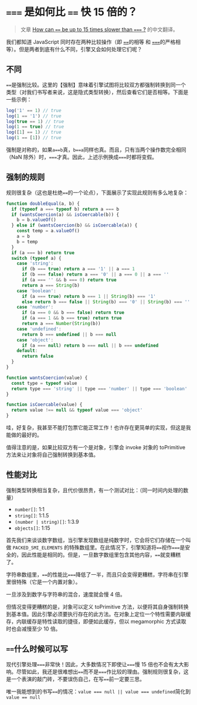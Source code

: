 # `===` 是如何比 `==` 快 15 倍的？

> 文章 [How can `==` be up to 15 times slower than `===` ?](https://www.builder.io/blog/double-equal-vs-triple-equal) 的中文翻译。

我们都知道 JavaScript 同时存在两种比较操作（即 [`==`](https://developer.mozilla.org/en-US/docs/Web/JavaScript/Reference/Operators/Equality)的相等 和 [`===`](https://developer.mozilla.org/en-US/docs/Web/JavaScript/Reference/Operators/Strict_equality)的严格相等）。但是两者到底有什么不同，引擎又会如何处理它们呢？

## 不同

`==`是强制比较。这里的【强制】意味着引擎试图将比较双方都强制转换到同一个类型（对我们书写者来说，这是隐式类型转换），然后查看它们是否相等。下面是一些示例：

```js
log('1' == 1) // true
log(1 == '1') // true
log(true == 1) // true
log(1 == true) // true
log([1] == 1) // true
log(1 == [1]) // true
```

强制是对称的，如果`a==b`真，`b==a`同样也真。而且，只有当两个操作数完全相同（NaN 除外）时，`===`才真。因此，上述示例换成`===`时都将变假。

## 强制的规则

规则很复杂（这也是杜绝`==`的一个论点），下面展示了实现此规则有多么地复杂：

```js
function doubleEqual(a, b) {
  if (typeof a === typeof b) return a === b
  if (wantsCoercion(a) && isCoercable(b)) {
    b = b.valueOf()
  } else if (wantsCoercion(b) && isCoercable(a)) {
    const temp = a.valueOf()
    a = b
    b = temp
  }
  if (a === b) return true
  switch (typeof a) {
    case 'string':
      if (b === true) return a === '1' || a === 1
      if (b === false) return a === '0' || a === 0 || a === ''
      if (a === '' && b === 0) return true
      return a === String(b)
    case 'boolean':
      if (a === true) return b === 1 || String(b) === '1'
      else return b === false || String(b) === '0' || String(b) === ''
    case 'number':
      if (a === 0 && b === false) return true
      if (a === 1 && b === true) return true
      return a === Number(String(b))
    case 'undefined':
      return b === undefined || b === null
    case 'object':
      if (a === null) return b === null || b === undefined
    default:
      return false
  }
}

function wantsCoercion(value) {
  const type = typeof value
  return type === 'string' || type === 'number' || type === 'boolean'
}

function isCoercable(value) {
  return value !== null && typeof value === 'object'
}
```

哇，好复杂，我甚至不能打包票它能正常工作！也许存在更简单的实现，但这是我能做的最好的。

值得注意的是，如果比较双方有一个是对象，引擎会 invoke 对象的 toPrimitive 方法来让对象将自己强制转换到基本值。

## 性能对比

强制类型转换相当复杂，且代价很昂贵，有一个测试对比：（同一时间内处理的数量）

- `number[]`: 1:1
- `string[]`: 1:1.5
- `(number | string)[]`: 1:3.9
- `objects[]`: 1:15

首先我们来谈谈数字数组，当引擎发现数组是纯数字时，它会将它们存储在一个叫做 `PACKED_SMI_ELEMENTS` 的特殊数组里。在此情况下，引擎知道将`==`视作`===`是安全的，因此性能是相同的。但是，一旦数字数组里包含其他内容，`==`就变糟糕了。

字符串数组里，`==`的性能比`===`降低了一半，而且只会变得更糟糕，字符串在引擎里很特殊（它是一个内置对象）。

一旦涉及到数字与字符串的混合，速度就会慢 4 倍。

但情况变得更糟糕的是，对象可以定义 toPrimitive 方法，以便将其自身强制转换到基本值。因此引擎必须要执行存在的此方法。在对象上定位一个特性需要内联缓存，内联缓存是特性读取的捷径，即便如此缓存，但以 megamorphic 方式读取时也会减慢至少 10 倍。

## `==`什么时候可以写

现代引擎处理`===`非常快！因此，大多数情况下即使让`===`慢 15 倍也不会有太大影响。尽管如此，我还是很难想出`==`而不是`===`作比较的理由。强制规则很复杂，这是一个表演的敲门砖，不要误伤自己，在写`==`前一定要三思。

唯一我能想到的书写`==`的情况：`value === null || value === undefined`简化到`value == null`
